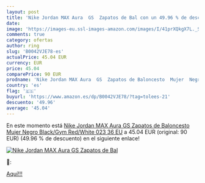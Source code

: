 ```yaml
---
layout: post
title: 'Nike Jordan MAX Aura  GS  Zapatos de Bal con un 49.96 % de descuento'
date: 
image: 'https://images-eu.ssl-images-amazon.com/images/I/41prXQkgX7L._SL200_.jpg'
comments: true
category: ofertas
author: ring
slug: 'B0042VJE78-es'
actualPrice: 45.04 EUR
currency: EUR
price: 45.04
comparePrice: 90 EUR
prodname: 'Nike Jordan MAX Aura  GS  Zapatos de Baloncesto  Mujer  Negro  Black/Gym Red/White 023   36 EU'
country: 'es'
flag: '🇪🇸'
buyurl: 'https://www.amazon.es/dp/B0042VJE78/?tag=tolees-21'
descuento: '49.96'
average: '45.04'
---
```


En este momento está [Nike Jordan MAX Aura  GS  Zapatos de Baloncesto  Mujer  Negro  Black/Gym Red/White 023   36 EU](https://www.amazon.es/dp/B0042VJE78/?tag=tolees-21) a 45.04 EUR (original: 90 EUR) (49.96 %  de descuento) en el siguiente enlace!

[![Nike Jordan MAX Aura  GS  Zapatos de Bal](https://images-eu.ssl-images-amazon.com/images/I/41prXQkgX7L._SL200_.jpg)](https://www.amazon.es/dp/B0042VJE78/?tag=tolees-21)

🔎:


[Aquí!!!](https://www.amazon.es/dp/B0042VJE78/?tag=tolees-21)

